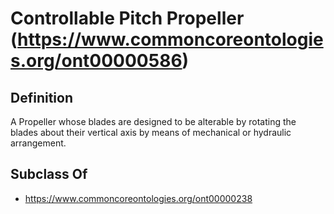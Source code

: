 # Controllable Pitch Propeller (https://www.commoncoreontologies.org/ont00000586)

## Definition
A Propeller whose blades are designed to be alterable by rotating the blades about their vertical axis by means of mechanical or hydraulic arrangement.

## Subclass Of
- https://www.commoncoreontologies.org/ont00000238

